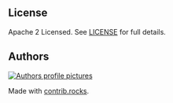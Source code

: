 <!-- markdownlint-disable MD041 -->

## License

Apache 2 Licensed. See [LICENSE](LICENSE) for full details.

## Authors

<!--- Replace repository name -->
<!-- markdownlint-disable MD033 -->
<a href="https://github.com/andreaskhvid/terraform-module-template/graphs/contributors">
  <img src="https://contrib.rocks/image?repo=andreaskhvid/terraform-module-template" alt="Authors profile pictures"/>
</a>

Made with [contrib.rocks](https://contrib.rocks).
